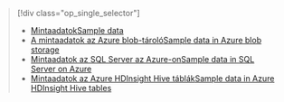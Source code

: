 > [!div class="op_single_selector"]
> * [<span data-ttu-id="542f7-101">Mintaadatok</span><span class="sxs-lookup"><span data-stu-id="542f7-101">Sample data</span></span>](../articles/machine-learning/machine-learning-data-science-sample-data.md)
> * [<span data-ttu-id="542f7-102">A mintaadatok az Azure blob-tároló</span><span class="sxs-lookup"><span data-stu-id="542f7-102">Sample data in Azure blob storage</span></span>](../articles/machine-learning/machine-learning-data-science-sample-data-blob.md)
> * [<span data-ttu-id="542f7-103">Mintaadatok az SQL Server az Azure-on</span><span class="sxs-lookup"><span data-stu-id="542f7-103">Sample data in SQL Server on Azure</span></span>](../articles/machine-learning/machine-learning-data-science-sample-data-sql-server.md)
> * [<span data-ttu-id="542f7-104">Mintaadatok az Azure HDInsight Hive táblák</span><span class="sxs-lookup"><span data-stu-id="542f7-104">Sample data in Azure HDInsight Hive tables</span></span>](../articles/machine-learning/machine-learning-data-science-sample-data-hive.md)
> 
> 

